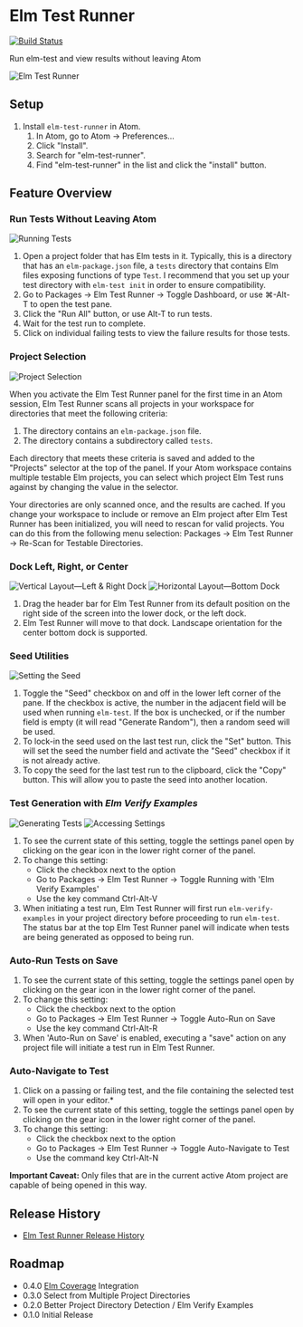 # Elm Test Runner
[![Build Status](https://travis-ci.org/mbuscemi/elm-test-runner.svg?branch=master)](https://travis-ci.org/mbuscemi/elm-test-runner)

Run elm-test and view results without leaving Atom

![Elm Test Runner](https://raw.githubusercontent.com/mbuscemi/elm-test-runner/master/images/elm-test-runner-animated-header-only.gif?raw=true)

## Setup

1. Install `elm-test-runner` in Atom.
    1. In Atom, go to Atom → Preferences...
    2. Click "Install".
    3. Search for "elm-test-runner".
    4. Find "elm-test-runner" in the list and click the "install" button.

## Feature Overview

### Run Tests Without Leaving Atom

![Running Tests](https://raw.githubusercontent.com/mbuscemi/elm-test-runner/master/images/menu-example.png?raw=true)

1. Open a project folder that has Elm tests in it. Typically, this is a directory that has an `elm-package.json` file, a `tests` directory that contains Elm files exposing functions of type `Test`. I recommend that you set up your test directory with `elm-test init` in order to ensure compatibility.
2. Go to Packages → Elm Test Runner → Toggle Dashboard, or use ⌘-Alt-T to open the test pane.
3. Click the "Run All" button, or use Alt-T to run tests.
4. Wait for the test run to complete.
5. Click on individual failing tests to view the failure results for those tests.

### Project Selection

![Project Selection](https://raw.githubusercontent.com/mbuscemi/elm-test-runner/master/images/project-selection.gif?raw=true)

When you activate the Elm Test Runner panel for the first time in an Atom session, Elm Test Runner scans all projects in your workspace for directories that meet the following criteria:
  1. The directory contains an `elm-package.json` file.
  2. The directory contains a subdirectory called `tests`.

Each directory that meets these criteria is saved and added to the "Projects" selector at the top of the panel. If your Atom workspace contains multiple testable Elm projects,
you can select which project Elm Test runs against by changing the value in the selector.

Your directories are only scanned once, and the results are cached. If you change your workspace to include or remove an Elm project after Elm Test Runner has been initialized,
you will need to rescan for valid projects. You can do this from the following menu selection: Packages → Elm Test Runner → Re-Scan for Testable Directories.

### Dock Left, Right, or Center

![Vertical Layout—Left & Right Dock](https://raw.githubusercontent.com/mbuscemi/elm-test-runner/master/images/layout-vertical.png?raw=true)
![Horizontal Layout—Bottom Dock](https://raw.githubusercontent.com/mbuscemi/elm-test-runner/master/images/layout-horizontal.png?raw=true)

1. Drag the header bar for Elm Test Runner from its default position on the right side of the screen into the lower dock, or the left dock.
2. Elm Test Runner will move to that dock. Landscape orientation for the center bottom dock is supported.

### Seed Utilities

![Setting the Seed](https://raw.githubusercontent.com/mbuscemi/elm-test-runner/master/images/set-seed-example.gif?raw=true)

1. Toggle the "Seed" checkbox on and off in the lower left corner of the pane. If the checkbox is active, the number in the adjacent field will be used when running `elm-test`. If the box is unchecked, or if the number field is empty (it will read "Generate Random"), then a random seed will be used.
2. To lock-in the seed used on the last test run, click the "Set" button. This will set the seed the number field and activate the "Seed" checkbox if it is not already active.
3. To copy the seed for the last test run to the clipboard, click the "Copy" button. This will allow you to paste the seed into another location.

### Test Generation with _Elm Verify Examples_

![Generating Tests](https://raw.githubusercontent.com/mbuscemi/elm-test-runner/master/images/elm-verify-examples-enabled.gif?raw=true)
![Accessing Settings](https://raw.githubusercontent.com/mbuscemi/elm-test-runner/master/images/how-to-show-settings.gif?raw=true)

1. To see the current state of this setting, toggle the settings panel open by clicking on the gear icon in the lower right corner of the panel.
2. To change this setting:
    * Click the checkbox next to the option
    * Go to Packages → Elm Test Runner → Toggle Running with 'Elm Verify Examples'
    * Use the key command Ctrl-Alt-V
3. When initiating a test run, Elm Test Runner will first run `elm-verify-examples` in your project directory before proceeding to run `elm-test`. The status bar at the top Elm Test Runner panel will indicate when tests are being generated as opposed to being run.

### Auto-Run Tests on Save

1. To see the current state of this setting, toggle the settings panel open by clicking on the gear icon in the lower right corner of the panel.
2. To change this setting:
    * Click the checkbox next to the option
    * Go to Packages → Elm Test Runner → Toggle Auto-Run on Save
    * Use the key command Ctrl-Alt-R
3. When 'Auto-Run on Save' is enabled, executing a "save" action on any project file will initiate a test run in Elm Test Runner.

### Auto-Navigate to Test

1. Click on a passing or failing test, and the file containing the selected test will open in your editor.*
2. To see the current state of this setting, toggle the settings panel open by clicking on the gear icon in the lower right corner of the panel.
3. To change this setting:
    * Click the checkbox next to the option
    * Go to Packages → Elm Test Runner → Toggle Auto-Navigate to Test
    * Use the command key Ctrl-Alt-N

**Important Caveat:** Only files that are in the current active Atom project are capable of being opened in this way.

## Release History

* [Elm Test Runner Release History](https://github.com/mbuscemi/elm-test-runner/releases)

## Roadmap

* 0.4.0 [Elm Coverage](https://github.com/zwilias/elm-coverage) Integration
* 0.3.0 Select from Multiple Project Directories
* 0.2.0 Better Project Directory Detection / Elm Verify Examples
* 0.1.0 Initial Release
